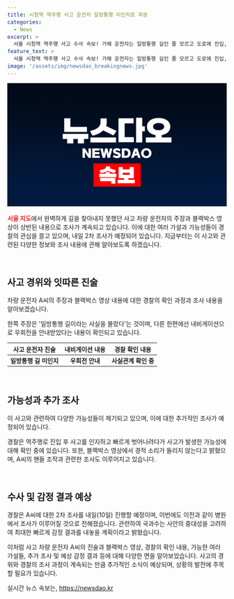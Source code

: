 ```yaml
---
title: 시청역 역주행 사고 운전자 일방통행 미인지로 파문
categories:
  - News
excerpt: >
  서울 시청역 역주행 사고 수사 속보! 가해 운전자는 일방통행 길인 줄 모르고 도로에 진입, 차가 급발진? 2차 조사에 경찰 나선다. A씨는 지리감은 있으나 초행길, 우회전 안내 받은 것으로 확인 경찰, 역주행 사실 인지 후 빠른 대응 여부 확인 중. 블랙박스 영상 등 통해 A씨의 과실 여부 조사 중. 내일 2차 조사 예정, 국과수는 빠른 감정 결과 도출 계획. (intense@yna.co.kr) #남대문경찰서 #시청역 #역주행 #인도_돌진
feature_text: >
  서울 시청역 역주행 사고 수사 속보! 가해 운전자는 일방통행 길인 줄 모르고 도로에 진입, 차가 급발진? 2차 조사에 경찰 나선다. A씨는 지리감은 있으나 초행길, 우회전 안내 받은 것으로 확인 경찰, 역주행 사실 인지 후 빠른 대응 여부 확인 중. 블랙박스 영상 등 통해 A씨의 과실 여부 조사 중. 내일 2차 조사 예정, 국과수는 빠른 감정 결과 도출 계획. (intense@yna.co.kr) #남대문경찰서 #시청역 #역주행 #인도_돌진
image: '/assets/img/newsdao_breakingnews.jpg'
---
```


<p><img src="/assets/img/newsdao_breakingnews.jpg" alt="cryptoinkorea 속보" /></p>

<p><b><span style="color: #ee2323;">서울 지도</span></b>에서 완벽하게 길을 찾아내지 못했던 사고 차량 운전자의 주장과 블랙박스 영상이 상반된 내용으로 조사가 계속되고 있습니다. 이에 대한 여러 가설과 가능성들이 경찰의 관심을 끌고 있으며, 내일 2차 조사가 예정되어 있습니다. 지금부터는 이 사고와 관련된 다양한 정보와 조사 내용에 관해 알아보도록 하겠습니다. </p>

<p data-ke-size="size16">&nbsp;</p>

<h2 data-ke-size="size26">사고 경위와 잇따른 진술</h2>

<p>차량 운전자 A씨의 주장과 블랙박스 영상 내용에 대한 경찰의 확인 과정과 조사 내용을 알아보겠습니다.</p>

<p data-ke-size="size16">한쪽 주장은 '일방통행 길이라는 사실을 몰랐다'는 것이며, 다른 한편에선 내비게이션으로 우회전을 안내받았다는 내용이 확인되고 있습니다.</p>

<table>
  <thead>
    <tr>
      <th>사고 운전자 진술</th>
      <th>내비게이션 내용</th>
      <th>경찰 확인 내용</th>
    </tr>
  </thead>
  <tbody>
    <tr>
      <td style="text-align: center; height: 17px;"><b>일방통행 길 미인지</b></td>
      <td style="text-align: center; height: 17px;"><b>우회전 안내</b></td>
      <td style="text-align: center; height: 17px;"><b>사실관계 확인 중</b></td>
    </tr>
  </tbody>
</table>

<p data-ke-size="size16">&nbsp;</p>

<h2 data-ke-size="size26">가능성과 추가 조사</h2>

<p>이 사고와 관련하여 다양한 가능성들이 제기되고 있으며, 이에 대한 추가적인 조사가 예정되어 있습니다. </p>

<p data-ke-size="size16">경찰은 역주행로 진입 후 사고를 인지하고 빠르게 벗어나려다가 사고가 발생한 가능성에 대해 확인 중에 있습니다. 또한, 블랙박스 영상에서 경적 소리가 들리지 않는다고 밝혔으며, A씨의 핸들 조작과 관련한 조사도 이루어지고 있습니다.</p>

<p data-ke-size="size16">&nbsp;</p>

<h2 data-ke-size="size26">수사 및 감정 결과 예상</h2>

<p>경찰은 A씨에 대한 2차 조사를 내일(10일) 진행할 예정이며, 이번에도 이전과 같이 병원에서 조사가 이루어질 것으로 전해졌습니다. 관련하여 국과수는 사안의 중대성을 고려하여 최대한 빠르게 감정 결과를 내놓을 계획이라고 밝혔습니다. </p>

<p>이처럼 사고 차량 운전자 A씨의 진술과 블랙박스 영상, 경찰의 확인 내용, 가능한 여러 가설들, 추가 조사 및 예상 감정 결과 등에 대해 다양한 면을 알아보았습니다. 사고의 경위와 경찰의 조사 과정이 계속되는 만큼 추가적인 소식이 예상되며, 상황의 발전에 주목할 필요가 있습니다.</p>
실시간 뉴스 속보는, <a href="https://newsdao.kr" rel="dofollow">https://newsdao.kr</a>



